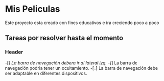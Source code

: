 # Mis Peliculas

Este proyecto esta creado con fines educativos e ira creciendo poco a poco

## Tareas por resolver hasta el momento

### Header
-[_] La barra de navegación debera ir al lateral izq.
-[_] La barra de navegación podria tener un ocultamiento.
-[_] La barra de navegación debe ser adaptable en diferentes dispositivos.